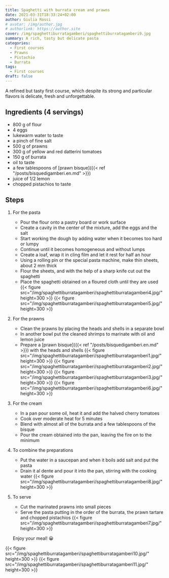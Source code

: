 ```yaml
---
title: Spaghetti with burrata cream and prawns
date: 2021-03-31T18:33:24+02:00
author: Giulia Rossi
# avatar: /img/author.jpg
# authorlink: https://author.site
cover: /img/spaghettiburratagamberi/spaghettiburratagamberi9.jpg
summary: A rich, tasty but delicate pasta
categories:
  - First courses
  - Prawns
  - Pistachio
  - Burrata
tags:
  - First courses
draft: false
---
```

A refined but tasty first course, which despite its strong and particular flavors is delicate, fresh and unforgettable.

## Ingredients (4 servings)

* 800 g of flour
* 4 eggs
* lukewarm water to taste
* a pinch of fine salt
* 500 g of prawns
* 300 g of yellow and red datterini tomatoes
* 150 g of burrata
* oil to taste
* a few tablespoons of [prawn bisque]({{< ref "/posts/bisquedigamberi.en.md" >}})
* juice of 1/2 lemon
* chopped pistachios to taste

## Steps

1. For the pasta
     * Pour the flour onto a pastry board or work surface
     * Create a cavity in the center of the mixture, add the eggs and the salt
     * Start working the dough by adding water when it becomes too hard or lumpy
     * Continue until it becomes homogeneous and without lumps
     * Create a loaf, wrap it in cling film and let it rest for half an hour
     * Using a rolling pin or the special pasta machine, make thin sheets, about 2 mm thick
     * Flour the sheets, and with the help of a sharp knife cut out the spaghetti
     * Place the spaghetti obtained on a floured cloth until they are used
     {{< figure src="/img/spaghettiburratagamberi/spaghettiburratagamberi4.jpg/" height=300  >}}
     {{< figure src="/img/spaghettiburratagamberi/spaghettiburratagamberi5.jpg/" height=300  >}}
 2. For the prawns
     * Clean the prawns by placing the heads and shells in a separate bowl
     * In another bowl put the cleaned shrimps to marinate with oil and lemon juice
     * Prepare a [prawn bisque]({{< ref "/posts/bisquedigamberi.en.md" >}}) with the heads and shells
     {{< figure src="/img/spaghettiburratagamberi/spaghettiburratagamberi1.jpg/" height=300  >}}
     {{< figure src="/img/spaghettiburratagamberi/spaghettiburratagamberi2.jpg/" height=300  >}}
     {{< figure src="/img/spaghettiburratagamberi/spaghettiburratagamberi3.jpg/" height=300  >}}
     {{< figure src="/img/spaghettiburratagamberi/spaghettiburratagamberi6.jpg/" height=300  >}}
3. For the cream
      * In a pan pour some oil, heat it and add the halved cherry tomatoes
     * Cook over moderate heat for 5 minutes
     * Blend with almost all of the burrata and a few tablespoons of the bisque
     * Pour the cream obtained into the pan, leaving the fire on to the minimum
4. To combine the preparations
     * Put the water in a saucepan and when it boils add salt and put the pasta
     * Drain it al dente and pour it into the pan, stirring with the cooking water
    {{< figure src="/img/spaghettiburratagamberi/spaghettiburratagamberi8.jpg/" height=300  >}}
5. To serve
     * Cut the marinated prawns into small pieces
     * Serve the pasta putting in the order of the burrata, the prawn tartare and chopped pistachios
    {{< figure src="/img/spaghettiburratagamberi/spaghettiburratagamberi7.jpg/" height=300  >}}
    
    Enjoy your meal! 😀
    
 {{< figure src="/img/spaghettiburratagamberi/spaghettiburratagamberi10.jpg/" height=300  >}}
 {{< figure src="/img/spaghettiburratagamberi/spaghettiburratagamberi11.jpg/" height=300  >}}